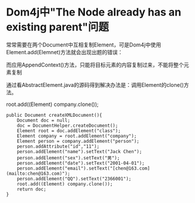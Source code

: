 # Dom4j中"The Node already has an existing parent"问题

常常需要在两个Document中互相复制Element，可是Dom4j中使用Element.add(Elemnet)方法就会出现出题的错误：

而应用AppendContext()方法，只能将目标元素的内容复制过来，不能将整个元素复制

通过看AbstractElement.java的源码得到解决办法是：调用Element的clone()方法。

root.add((Element) company.clone());



```
public Document createXMLDocument(){
    Document doc = null;
    doc = DocumentHelper.createDocument();
    Element root = doc.addElement("class");
    Element company = root.addElement("company");
    Element person = company.addElement("person");
    person.addAttribute("id","11");
    person.addElement("name").setText("Jack Chen");
    person.addElement("sex").setText("男");
    person.addElement("date").setText("2001-04-01");
    person.addElement("email").setText("[chen@163.com](mailto:chen@163.com)");
    person.addElement("QQ").setText("2366001");
    root.add((Element) company.clone());
    return doc;
}
```

